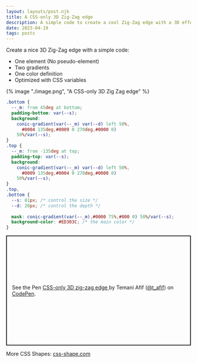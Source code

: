 ```yaml
---
layout: layouts/post.njk
title: A CSS-only 3D Zig-Zag edge
description: A simple code to create a cool Zig-Zag edge with a 3D effect
date: 2023-04-19
tags: posts
---
```


Create a nice 3D Zig-Zag edge with a simple code:
* One element (No pseudo-element)
* Two gradients
* One color definition
* Optimized with CSS variables

{% image "./image.png", "A CSS-only 3D Zig Zag edge" %}

```css
.bottom {
  --_m: from 45deg at bottom;
  padding-bottom: var(--s);
  background: 
    conic-gradient(var(--_m) var(--d) left 50%,
      #0004 135deg,#0009 0 270deg,#0000 0) 
    50%/var(--s);
}
.top {
  --_m: from -135deg at top;
  padding-top: var(--s);
  background: 
    conic-gradient(var(--_m) var(--d) left 50%,
      #0009 135deg,#0004 0 270deg,#0000 0) 
    50%/var(--s);
}
.top,
.bottom {
  --s: 81px; /* control the size */
  --d: 20px; /* control the depth */
  
  mask: conic-gradient(var(--_m),#0000 75%,#000 0) 50%/var(--s);
  background-color: #ED303C; /* the main color */
}
```


<p class="codepen" data-height="300" data-default-tab="result" data-slug-hash="XWxjMBd" data-preview="true" data-user="t_afif" style="height: 300px; box-sizing: border-box; display: flex; align-items: center; justify-content: center; border: 2px solid; margin: 1em 0; padding: 1em;">
  <span>See the Pen <a href="https://codepen.io/t_afif/pen/XWxjMBd">
  CSS-only 3D zig-zag edge </a> by Temani Afif (<a href="https://codepen.io/t_afif">@t_afif</a>)
  on <a href="https://codepen.io">CodePen</a>.</span>
</p>
<script async src="https://cpwebassets.codepen.io/assets/embed/ei.js"></script>


More CSS Shapes: [css-shape.com](https://css-shape.com)